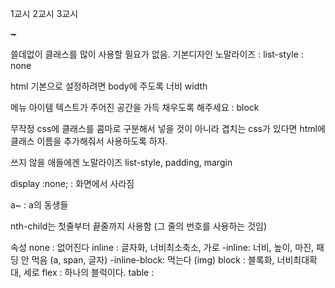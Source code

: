 <p>1교시
2교시
3교시</p>
<p><del>~</del></p>
<p>쓸데없이 클래스를 많이 사용할 필요가 없음.
기본디자인 노말라이즈 : list-style : none</p>
<p>html 기본으로 설정하려면 body에 주도록
너비 width</p>
<p>메뉴 아이템 텍스트가 주어진 공간을 가득 채우도록 해주세요 : block</p>
<p>무작정 css에 클래스를 콤마로 구분해서 넣을 것이 아니라 겹치는 css가 있다면 html에 클래스 이름을 추가해줘서 사용하도록 하자.</p>
<p>쓰지 않을 애들에겐 노말라이즈
list-style, padding, margin</p>
<p>display :none;  : 화면에서 사라짐</p>
<p>a~ : a의 동생들</p>
<p>nth-child는 첫줄부터 끝줄까지 사용함 (그 줄의 번호를 사용하는 것임)</p>
<p>속성
none : 없어진다
inline : 글자화, 너비최소축소, 가로
    -inline: 너비, 높이, 마진, 패딩 안 먹음 (a, span, 글자)
    -inline-block: 먹는다    (img)
block : 블록화, 너비최대확대, 세로
flex    : 하나의 블럭이다.
table    :</p>